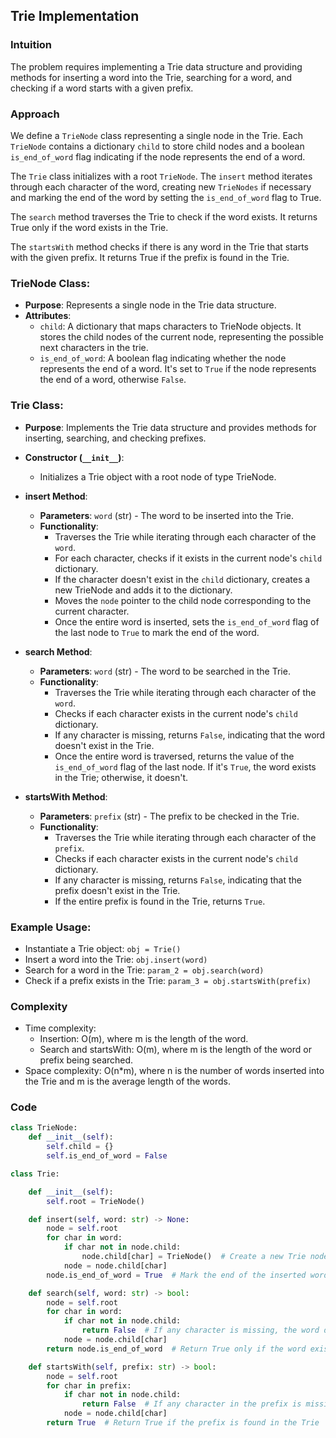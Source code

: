 ## Trie Implementation

### Intuition
The problem requires implementing a Trie data structure and providing methods for inserting a word into the Trie, searching for a word, and checking if a word starts with a given prefix.

### Approach
We define a `TrieNode` class representing a single node in the Trie. Each `TrieNode` contains a dictionary `child` to store child nodes and a boolean `is_end_of_word` flag indicating if the node represents the end of a word.

The `Trie` class initializes with a root `TrieNode`. The `insert` method iterates through each character of the word, creating new `TrieNodes` if necessary and marking the end of the word by setting the `is_end_of_word` flag to True.

The `search` method traverses the Trie to check if the word exists. It returns True only if the word exists in the Trie.

The `startsWith` method checks if there is any word in the Trie that starts with the given prefix. It returns True if the prefix is found in the Trie.

### TrieNode Class:
- **Purpose**: Represents a single node in the Trie data structure.
- **Attributes**:
  - `child`: A dictionary that maps characters to TrieNode objects. It stores the child nodes of the current node, representing the possible next characters in the trie.
  - `is_end_of_word`: A boolean flag indicating whether the node represents the end of a word. It's set to `True` if the node represents the end of a word, otherwise `False`.

### Trie Class:
- **Purpose**: Implements the Trie data structure and provides methods for inserting, searching, and checking prefixes.
- **Constructor (`__init__`)**:
  - Initializes a Trie object with a root node of type TrieNode.

- **insert Method**:
  - **Parameters**: `word` (str) - The word to be inserted into the Trie.
  - **Functionality**:
    - Traverses the Trie while iterating through each character of the `word`.
    - For each character, checks if it exists in the current node's `child` dictionary.
    - If the character doesn't exist in the `child` dictionary, creates a new TrieNode and adds it to the dictionary.
    - Moves the `node` pointer to the child node corresponding to the current character.
    - Once the entire word is inserted, sets the `is_end_of_word` flag of the last node to `True` to mark the end of the word.

- **search Method**:
  - **Parameters**: `word` (str) - The word to be searched in the Trie.
  - **Functionality**:
    - Traverses the Trie while iterating through each character of the `word`.
    - Checks if each character exists in the current node's `child` dictionary.
    - If any character is missing, returns `False`, indicating that the word doesn't exist in the Trie.
    - Once the entire word is traversed, returns the value of the `is_end_of_word` flag of the last node. If it's `True`, the word exists in the Trie; otherwise, it doesn't.

- **startsWith Method**:
  - **Parameters**: `prefix` (str) - The prefix to be checked in the Trie.
  - **Functionality**:
    - Traverses the Trie while iterating through each character of the `prefix`.
    - Checks if each character exists in the current node's `child` dictionary.
    - If any character is missing, returns `False`, indicating that the prefix doesn't exist in the Trie.
    - If the entire prefix is found in the Trie, returns `True`.

### Example Usage:
- Instantiate a Trie object: `obj = Trie()`
- Insert a word into the Trie: `obj.insert(word)`
- Search for a word in the Trie: `param_2 = obj.search(word)`
- Check if a prefix exists in the Trie: `param_3 = obj.startsWith(prefix)`

### Complexity
- Time complexity:
  - Insertion: O(m), where m is the length of the word.
  - Search and startsWith: O(m), where m is the length of the word or prefix being searched.
- Space complexity: O(n*m), where n is the number of words inserted into the Trie and m is the average length of the words.

### Code
```python
class TrieNode:
    def __init__(self):
        self.child = {}
        self.is_end_of_word = False

class Trie:

    def __init__(self):
        self.root = TrieNode()

    def insert(self, word: str) -> None:
        node = self.root
        for char in word:
            if char not in node.child:
                node.child[char] = TrieNode()  # Create a new Trie node if the character doesn't exist
            node = node.child[char]
        node.is_end_of_word = True  # Mark the end of the inserted word

    def search(self, word: str) -> bool:
        node = self.root
        for char in word:
            if char not in node.child:
                return False  # If any character is missing, the word doesn't exist
            node = node.child[char]
        return node.is_end_of_word  # Return True only if the word exists in the Trie

    def startsWith(self, prefix: str) -> bool:
        node = self.root
        for char in prefix:
            if char not in node.child:
                return False  # If any character in the prefix is missing, return False
            node = node.child[char]
        return True  # Return True if the prefix is found in the Trie
